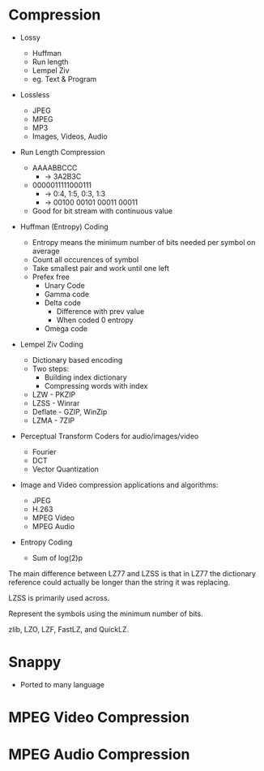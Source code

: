 # Compression

- Lossy 
    - Huffman
    - Run length
    - Lempel Ziv
    - eg. Text & Program

- Lossless
    - JPEG
    - MPEG
    - MP3
    - Images, Videos, Audio

- Run Length Compression
    - AAAABBCCC 
        - -> 3A2B3C
    - 0000011111000111 
        - -> 0:4, 1:5, 0:3, 1:3 
        - -> 00100 00101 00011 00011
    - Good for bit stream with continuous value 

- Huffman (Entropy) Coding
    - Entropy means the minimum number of bits needed per symbol on average
    - Count all occurences of symbol
    - Take smallest pair and work until one left
    -  Prefex free
        - Unary Code
        - Gamma code
        - Delta code
            - Difference with prev value 
            - When coded 0 entropy
        - Omega code

- Lempel Ziv Coding
    - Dictionary based encoding
    - Two steps:
        - Building index dictionary
        - Compressing words with index
    - LZW - PKZIP
    - LZSS - Winrar
    - Deflate - GZIP, WinZip
    - LZMA - 7ZIP

- Perceptual Transform Coders for audio/images/video
    - Fourier
    - DCT
    - Vector Quantization

- Image and Video compression applications and algorithms:
    - JPEG
    - H.263
    - MPEG Video
    - MPEG Audio

- Entropy Coding
    - Sum of log(2)p

The main difference between LZ77 and LZSS is that in LZ77 the dictionary reference could actually be longer than the string it was replacing.

LZSS is primarily used across.

Represent the symbols using the minimum number of bits.

zlib, LZO, LZF, FastLZ, and QuickLZ.

# Snappy
- Ported to many language

# MPEG Video Compression
# MPEG Audio Compression